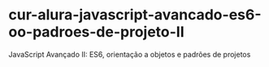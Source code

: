 # cur-alura-javascript-avancado-es6-oo-padroes-de-projeto-II
JavaScript Avançado II: ES6, orientação a objetos e padrões de projetos
